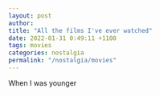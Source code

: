 ```yaml
---
layout: post
author:
title: "All the films I've ever watched"
date: 2022-01-31 0:49:11 +1100
tags: movies
categories: nostalgia
permalink: "/nostalgia/movies"
---
```


When I was younger 